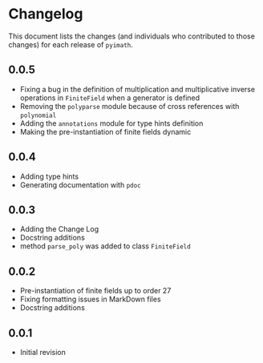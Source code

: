 # Changelog

This document lists the changes (and individuals who contributed to those changes) for each release of `pyimath`.

## 0.0.5

- Fixing a bug in the definition of multiplication and multiplicative inverse operations in `FiniteField` when a generator is defined
- Removing the `polyparse` module because of cross references with `polynomial`
- Adding the `annotations` module for type hints definition
- Making the pre-instantiation of finite fields dynamic

## 0.0.4

- Adding type hints
- Generating documentation with `pdoc`

## 0.0.3

- Adding the Change Log
- Docstring additions
- method `parse_poly` was added to class `FiniteField`

## 0.0.2

- Pre-instantiation of finite fields up to order 27
- Fixing formatting issues in MarkDown files
- Docstring additions

## 0.0.1

- Initial revision